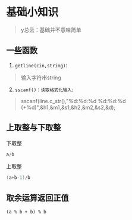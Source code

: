 # 基础小知识
> y总云：基础并不意味简单

## 一些函数
1. `getline(cin,string)`:
> 输入字符串string

2. `sscanf()：读取格式化输入`:
> sscanf(line.c_str(),"%d:%d:%d %d:%d:%d (+%d)",&h1,&m1,&s1,&h2,&m2,&s2,&d);



## 上取整与下取整 
下取整
```cpp
a/b
```
上取整
```cpp
(a+b-1)/b
```

## 取余运算返回正值
```
(a % b + b) % b
```